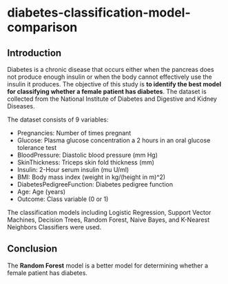 # diabetes-classification-model-comparison

## Introduction
Diabetes is a chronic disease that occurs either when the pancreas does not produce enough insulin or when the body cannot effectively use the insulin it produces. The objective of this study is **to identify the best model for classifying whether a female patient has diabetes**. The dataset is collected from the National Institute of Diabetes and Digestive and Kidney Diseases.

The dataset consists of 9 variables:
* Pregnancies: Number of times pregnant
* Glucose: Plasma glucose concentration a 2 hours in an oral glucose tolerance test
* BloodPressure: Diastolic blood pressure (mm Hg)
* SkinThickness: Triceps skin fold thickness (mm)
* Insulin: 2-Hour serum insulin (mu U/ml)
* BMI: Body mass index (weight in kg/(height in m)^2)
* DiabetesPedigreeFunction: Diabetes pedigree function
* Age: Age (years)
* Outcome: Class variable (0 or 1)

The classification models including Logistic Regression, Support Vector Machines, Decision Trees, Random Forest, Naive Bayes, and K-Nearest Neighbors Classifiers were used.

## Conclusion
The **Random Forest** model is a better model for determining whether a female patient has diabetes.
